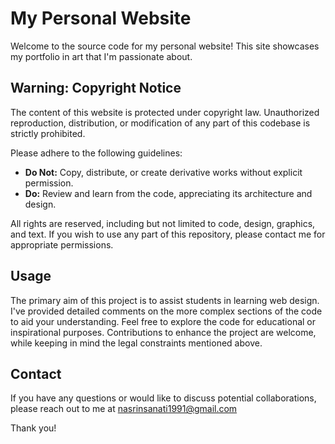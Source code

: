  # My Personal Website

   Welcome to the source code for my personal website! This site showcases my portfolio in art that I'm passionate about.

   ## Warning: Copyright Notice

   The content of this website is protected under copyright law. Unauthorized reproduction, distribution, or modification of any part of this codebase is strictly prohibited.

   Please adhere to the following guidelines:

   - **Do Not:** Copy, distribute, or create derivative works without explicit permission.
   - **Do:** Review and learn from the code, appreciating its architecture and design.

   All rights are reserved, including but not limited to code, design, graphics, and text. If you wish to use any part of this repository, please contact me for appropriate permissions.

   ## Usage

   The primary aim of this project is to assist students in learning web design. I've provided detailed comments on the more complex sections of the code to aid your understanding. Feel free to explore the code for educational or inspirational purposes. Contributions to enhance the project are welcome, while keeping in mind the legal constraints mentioned above.

   ## Contact

   If you have any questions or would like to discuss potential collaborations, please reach out to me at nasrinsanati1991@gmail.com

   Thank you!
